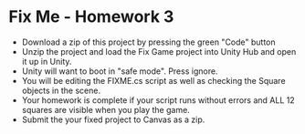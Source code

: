 # Fix Me - Homework 3
- Download a zip of this project by pressing the green "Code" button
- Unzip the project and load the Fix Game project into Unity Hub and open it up in Unity. 
- Unity will want to boot in "safe mode". Press ignore.
- You will be editing the FIXME.cs script as well as checking the Square objects in the scene. 
- Your homework is complete if your script runs without errors and ALL 12 squares are visible when you play the game.
- Submit the your fixed project to Canvas as a zip.
